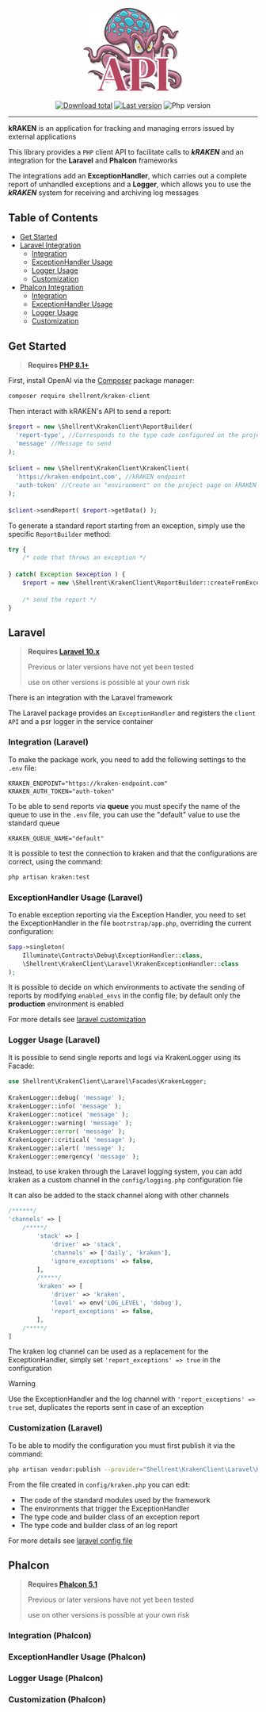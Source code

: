<p align="center">
    <img src="logo.png" width="200" alt="Kraken Client Logo">
    <p align="center">
        <a href="https://packagist.org/packages/shellrent/kraken-client"><img alt="Download total" src="https://img.shields.io/packagist/dt/shellrent/kraken-client"></a>
        <a href="https://packagist.org/packages/shellrent/kraken-client"><img alt="Last version" src="https://img.shields.io/packagist/v/shellrent/kraken-client"></a>
        <img alt="Php version" src="https://img.shields.io/packagist/dependency-v/shellrent/kraken-client/php">
    </p>
</p>

------
**kRAKEN** is an application for tracking and managing errors issued by external applications

This library provides a `PHP` client API to facilitate calls to **_kRAKEN_** and an integration for the **Laravel** and **Phalcon** frameworks

The integrations add an **ExceptionHandler**, which carries out a complete report of unhandled exceptions and a **Logger**, which allows you to use the **_kRAKEN_** system for receiving and archiving log messages 

## Table of Contents
- [Get Started](#get-started)
- [Laravel Integration](#laravel)
  - [Integration](#integration-laravel)
  - [ExceptionHandler Usage](#exceptionhandler-usage-laravel)
  - [Logger Usage](#logger-usage-laravel)
  - [Customization](#customization-laravel)
- [Phalcon Integration](#phalcon)
  - [Integration](#integration-phalcon)
  - [ExceptionHandler Usage](#exceptionhandler-usage-phalcon)
  - [Logger Usage](#logger-usage-phalcon)
  - [Customization](#customization-phalcon)

## Get Started
> **Requires [PHP 8.1+](https://php.net/releases/)**

First, install OpenAI via the [Composer](https://getcomposer.org/) package manager:

```bash
composer require shellrent/kraken-client
```

Then interact with kRAKEN's API to send a report:

```php
$report = new \Shellrent\KrakenClient\ReportBuilder( 
  'report-type', //Corresponds to the type code configured on the project on kRAKEN app
  'message' //Message to send
);

$client = new \Shellrent\KrakenClient\KrakenClient( 
  'https://kraken-endpoint.com', //kRAKEN endpoint 
  'auth-token' //Create an "environment" on the project page on kRAKEN app
);

$client->sendReport( $report->getData() );
```

To generate a standard report starting from an exception, simply use the specific `ReportBuilder` method:

```php
try {
    /* code that throws an exception */
    
} catch( Exception $exception ) {
    $report = new \Shellrent\KrakenClient\ReportBuilder::createFromException( $exception );
    
    /* send the report */
}
```

## Laravel

> **Requires [Laravel 10.x](https://laravel.com/docs/10.x)**
>
> Previous or later versions have not yet been tested
> 
> use on other versions is possible at your own risk

There is an integration with the Laravel framework

The Laravel package provides an `ExceptionHandler` and registers the `client API` and a psr logger in the service container

### Integration (Laravel)

To make the package work, you need to add the following settings to the `.env` file:

```dotenv
KRAKEN_ENDPOINT="https://kraken-endpoint.com"
KRAKEN_AUTH_TOKEN="auth-token"
```

To be able to send reports via **queue** you must specify the name of the queue to use in the `.env` file, you can use the "default" value to use the standard queue

```dotenv
KRAKEN_QUEUE_NAME="default"
```

It is possible to test the connection to kraken and that the configurations are correct, using the command:

```bash
php artisan kraken:test
```

### ExceptionHandler Usage (Laravel)

To enable exception reporting via the Exception Handler, you need to set the ExceptionHandler in the file `bootrstrap/app.php`, overriding the current configuration:

```php
$app->singleton(
    Illuminate\Contracts\Debug\ExceptionHandler::class,
    \Shellrent\KrakenClient\Laravel\KrakenExceptionHandler::class
);
```

It is possible to decide on which environments to activate the sending of reports by modifying `enabled_envs` in the config file; by default only the **production** environment is enabled

For more details see [laravel customization](#customization-laravel)

### Logger Usage (Laravel)

It is possible to send single reports and logs via KrakenLogger using its Facade:

```php
use Shellrent\KrakenClient\Laravel\Facades\KrakenLogger;

KrakenLogger::debug( 'message' );
KrakenLogger::info( 'message' );
KrakenLogger::notice( 'message' );
KrakenLogger::warning( 'message' );
KrakenLogger::error( 'message' );
KrakenLogger::critical( 'message' );
KrakenLogger::alert( 'message' );
KrakenLogger::emergency( 'message' );
```

Instead, to use kraken through the Laravel logging system, you can add kraken as a custom channel in the `config/logging.php` configuration file

It can also be added to the stack channel along with other channels

```php 
/******/
'channels' => [
    /*****/
        'stack' => [
            'driver' => 'stack',
            'channels' => ['daily', 'kraken'],
            'ignore_exceptions' => false,
        ],
        /*****/
        'kraken' => [
            'driver' => 'kraken',
            'level' => env('LOG_LEVEL', 'debug'),
            'report_exceptions' => false,
        ],
    /*****/
]
```

The kraken log channel can be used as a replacement for the ExceptionHandler, simply set `'report_exceptions' => true` in the configuration

> [!WARNING]
> 
> Use the ExceptionHandler and the log channel with `'report_exceptions' => true` set, duplicates the reports sent in case of an exception 

### Customization (Laravel)

To be able to modify the configuration you must first publish it via the command:

```bash
php artisan vendor:publish --provider="Shellrent\KrakenClient\Laravel\KrakenServiceProvider"
```

From the file created in `config/kraken.php` you can edit:

- The code of the standard modules used by the framework
- The environments that trigger the ExceptionHandler
- The type code and builder class of an exception report
- The type code and builder class of an log report

For more details see [laravel config file](/src/Laravel/config/config.php)

## Phalcon

> **Requires [Phalcon 5.1](https://docs.phalcon.io)**
>
> Previous or later versions have not yet been tested
> 
> use on other versions is possible at your own risk

### Integration (Phalcon)
### ExceptionHandler Usage (Phalcon)
### Logger Usage (Phalcon)
### Customization (Phalcon)
